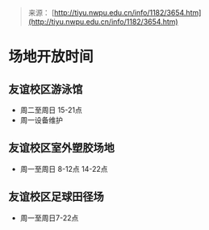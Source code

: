 > 来源： [http://tiyu.nwpu.edu.cn/info/1182/3654.htm](http://tiyu.nwpu.edu.cn/info/1182/3654.htm)

# 场地开放时间

## 友谊校区游泳馆

+ 周二至周日 15-21点
+ 周一设备维护

## 友谊校区室外塑胶场地

+ 周一至周日 8-12点 14-22点

## 友谊校区足球田径场

+ 周一至周日7-22点